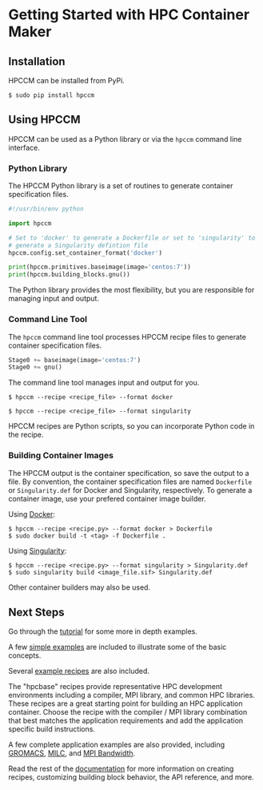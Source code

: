 # Getting Started with HPC Container Maker

## Installation

HPCCM can be installed from PyPi.

```
$ sudo pip install hpccm
```

## Using HPCCM

HPCCM can be used as a Python library or via the `hpccm` command line
interface.

### Python Library

The HPCCM Python library is a set of routines to generate container
specification files.

```python
#!/usr/bin/env python

import hpccm

# Set to 'docker' to generate a Dockerfile or set to 'singularity' to
# generate a Singularity defintion file
hpccm.config.set_container_format('docker')

print(hpccm.primitives.baseimage(image='centos:7'))
print(hpccm.building_blocks.gnu())
```

The Python library provides the most flexibility, but you are
responsible for managing input and output.

### Command Line Tool

The `hpccm` command line tool processes HPCCM recipe files to generate
container specification files.

```python
Stage0 += baseimage(image='centos:7')
Stage0 += gnu()
```

The command line tool manages input and output for you.

```
$ hpccm --recipe <recipe_file> --format docker
```

```
$ hpccm --recipe <recipe_file> --format singularity
```

HPCCM recipes are Python scripts, so you can incorporate Python code in
the recipe.

### Building Container Images

The HPCCM output is the container specification, so save the output to
a file.  By convention, the container specification files are named
`Dockerfile` or `Singularity.def` for Docker and Singularity,
respectively.  To generate a container image, use your prefered
container image builder.

Using [Docker](https://docs.docker.com/engine/reference/commandline/build/):

```
$ hpccm --recipe <recipe.py> --format docker > Dockerfile
$ sudo docker build -t <tag> -f Dockerfile .
```

Using [Singularity](https://www.sylabs.io/guides/latest/user-guide/build_a_container.html):

```
$ hpccm --recipe <recipe.py> --format singularity > Singularity.def
$ sudo singularity build <image_file.sif> Singularity.def
```

Other container builders may also be used.

## Next Steps

Go through the [tutorial](/docs/tutorial.md) for some more in depth
examples.

A few [simple examples](/recipes/examples) are included to illustrate
some of the basic concepts.

Several [example recipes](/recipes) are also included.

The "hpcbase" recipes provide representative HPC development
environments including a compiler, MPI library, and common HPC
libraries.  These recipes are a great starting point for building an
HPC application container.  Choose the recipe with the compiler / MPI
library combination that best matches the application requirements and
add the application specific build instructions.

A few complete application examples are also provided, including
[GROMACS](/recipes/gromacs/gromacs.py), [MILC](/recipes/milc/milc.py),
and [MPI Bandwidth](/recipes/mpi_bandwidth.py).

Read the rest of the [documentation](/docs) for more information on
creating recipes, customizing building block behavior, the API
reference, and more.
